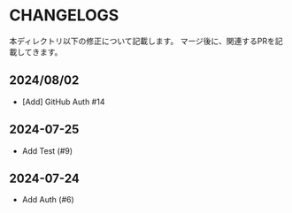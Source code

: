 # CHANGELOGS

本ディレクトリ以下の修正について記載します。
マージ後に、関連するPRを記載してきます。

## 2024/08/02
- [Add] GitHub Auth #14

## 2024-07-25
- Add Test (#9)

## 2024-07-24
- Add Auth (#6)
